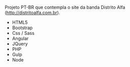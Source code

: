 Projeto PT-BR que contempla o site da banda Distrito Alfa (http://distritoalfa.com.br).

- HTML5
- Bootstrap
- Css / Sass
- Angular
- JQuery
- PHP
- Gulp
- Node
